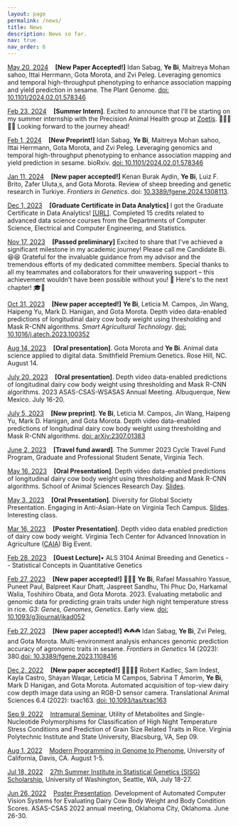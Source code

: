 ```yaml
---
layout: page
permalink: /news/
title: News
description: News so far.
nav: true
nav_order: 6
---
```

<u>May 20, 2024</u> &nbsp;&nbsp; <strong>[New Paper Accepted!]</strong> Idan Sabag, **Ye Bi**, Maitreya Mohan sahoo, Ittai Herrmann, Gota Morota, and Zvi Peleg. Leveraging genomics and temporal high-throughput phenotyping to enhance association mapping and yield prediction in sesame. The Plant Genome. [doi: 10.1101/2024.02.01.578346](https://doi.org/10.1101/2024.02.01.578346)

<u>Feb 23, 2024</u> &nbsp;&nbsp; <strong>[Summer Intern]</strong>. Excited to announce that I'll be starting on my summer internship with the Precision Animal Health group at [Zoetis](https://www.zoetis.com/). 🎉🎉🎉🎉🎉 Looking forward to the journey ahead! 

<u>Feb 1, 2024</u> &nbsp;&nbsp; <strong>[New Preprint!]</strong> Idan Sabag, **Ye Bi**, Maitreya Mohan sahoo, Ittai Herrmann, Gota Morota, and Zvi Peleg. Leveraging genomics and temporal high-throughput phenotyping to enhance association mapping and yield prediction in sesame. bioRxiv. [doi: 10.1101/2024.02.01.578346](https://doi.org/10.1101/2024.02.01.578346)

<u>Jan 11, 2024</u> &nbsp;&nbsp; <strong>[New paper accepted!]</strong> Kenan Burak Aydin, **Ye Bi**, Luiz F. Brito, Zafer Uluta¸s, and Gota Morota. Review of sheep breeding and genetic research in Turkiye. <i>Frontiers in Genetics</i>. doi: [10.3389/fgene.2024.1308113](https://doi.org/10.3389/fgene.2024.1308113).

<u>Dec 1, 2023</u> &nbsp;&nbsp; <strong>[Graduate Certificate in Data Analytics]</strong> I got the Graduate Certificate in Data Analytics! [[URL]](https://dac.cs.vt.edu/academics/data-analytics/). Completed 15 credits related to advanced data science courses from the Departments of Computer Science, Electrical and Computer Engineering, and Statistics. 

<u>Nov 17, 2023</u> &nbsp;&nbsp;  <strong>[Passed preliminary]</strong> Excited to share that I've achieved a significant milestone in my academic journey! Please call me Candidate Bi. 😆😆 Grateful for the invaluable guidance from my advisor and the tremendous efforts of my dedicated committee members. Special thanks to all my teammates and collaborators for their unwavering support – this achievement wouldn't have been possible without you! 🙌 Here's to the next chapter! 🎓🌟 

<u>Oct 31, 2023</u> &nbsp;&nbsp;  <strong>[New paper accepted!]</strong> **Ye Bi**, Leticia M. Campos, Jin Wang, Haipeng Yu, Mark D. Hanigan, and Gota Morota. Depth video data-enabled predictions of longitudinal dairy cow body weight using thresholding and Mask R-CNN algorithms. <i>Smart Agricultural Technology</i>. [doi: 10.1016/j.atech.2023.100352](https://doi.org/10.1016/j.atech.2023.100352)

 <u>Aug 14, 2023</u> &nbsp;&nbsp; <strong>[Oral presentation]</strong>. Gota Morota and **Ye Bi**. Animal data science applied to digital data. Smithfield Premium Genetics. Rose Hill, NC. August 14.

<u>July 20, 2023</u> &nbsp;&nbsp; <strong>[Oral presentation]</strong>. 
    Depth video data-enabled predictions of longitudinal dairy cow body weight using thresholding and Mask R-CNN algorithms. 2023 ASAS-CSAS-WSASAS Annual Meeting. Albuquerque, New Mexico. July 16-20.

<u>July 5, 2023</u> &nbsp;&nbsp; <strong>[New preprint]</strong>. **Ye Bi**, Leticia M. Campos, Jin Wang, Haipeng Yu, Mark D. Hanigan, and Gota Morota. Depth video data-enabled predictions of longitudinal dairy cow body weight using thresholding and Mask R-CNN algorithms. [doi: arXiv:2307.01383](https://arxiv.org/abs/2307.01383)

<u>June 2, 2023</u> &nbsp;&nbsp; <strong>[Travel fund award]</strong>. The Summer 2023 Cycle Travel Fund Program, Graduate and Professional Student Senate, Virginia Tech.

<u>May 16, 2023</u> &nbsp;&nbsp; <strong>[Oral Presentation]</strong>. Depth video data-enabled predictions of longitudinal dairy cow body weight using thresholding and Mask R-CNN algorithms. School of Animal Sciences Research Day. [Slides](https://docs.google.com/presentation/d/1OJJq71HAxbWsqVaWzYRRXMic-RIrhCZRp1Zeyji_69E/edit?usp=sharing).

<u>May 3, 2023</u> &nbsp;&nbsp; <strong>[Oral Presentation]</strong>. Diversity for Global Society Presentation. Engaging in Anti-Asian-Hate on Virginia Tech Campus. [Slides](https://docs.google.com/presentation/d/11cDFQDA8LaF007pkqqETALj_1L-3fOlB-QMJc7I6dNg/edit?usp=sharing). Interesting class. 

<u>Mar 16, 2023</u> &nbsp;&nbsp; <strong>[Poster Presentation]</strong>. Depth video data enabled prediction of dairy cow body weight. Virginia Tech Center for Advanced Innovation in Agriculture ([CAIA](https://caia.cals.vt.edu/)) Big Event.

<u>Feb 28, 2023</u> &nbsp;&nbsp; <strong>[Guest Lecture]</strong>• ALS 3104 Animal Breeding and Genetics -- Statistical Concepts in Quantitative Genetics

<u>Feb 27, 2023</u> &nbsp;&nbsp; <strong>[New paper accepted!]</strong> 🌾🌾🌾 **Ye Bi**, Rafael Massahiro Yassue, Puneet Paul, Balpreet Kaur Dhatt, Jaspreet Sandhu, Thi Phuc Do, Harkamal Walia, Toshihiro Obata, and Gota Morota. 2023. Evaluating metabolic and genomic data for predicting grain traits under high night temperature stress in rice. <i>G3: Genes, Genomes, Genetics</i>. Early view. [doi: 10.1093/g3journal/jkad052](https://doi.org/10.1093/g3journal/jkad052)

<u>Feb 27, 2023</u> &nbsp;&nbsp; <strong>[New paper accepted!]</strong> ☘️☘️☘️ Idan Sabag, **Ye Bi**, Zvi Peleg, and Gota Morota. Multi-environment analysis enhances genomic prediction accuracy of agronomic traits in sesame. <i> Frontiers in Genetics </i> 14 (2023): 380.[doi: 10.3389/fgene.2023.1108416](https://doi.org/10.3389/fgene.2023.1108416)

<u>Dec 2, 2022</u>  &nbsp;&nbsp; <strong>[New paper accepted!]</strong> 🐄📸🐄📸 Robert Kadlec, Sam Indest, Kayla Castro, Shayan Waqar, Leticia M Campos, Sabrina T Amorim, **Ye Bi**, Mark D Hanigan, and Gota Morota. Automated acquisition of top-view dairy cow depth image data using an RGB-D sensor camera. Translational Animal Sciences 6.4 (2022): txac163. [doi: 10.1093/tas/txac163](https://doi.org/10.1093/tas/txac163)

<u>Sep 9, 2022</u>  &nbsp;&nbsp; [Intramural Seminar](https://vt-ads.github.io/), Utility of Metabolites and Single-Nucleotide Polymorphisms for Classification of High Night Temperature Stress Conditions and Prediction of Grain Size Related Traits in Rice. Virginia Polytechnic Institute and State University, Blacsburg, VA, Sep 09.

<u>Aug 1, 2022</u>	&nbsp;&nbsp;  [Modern Programming in Genome to Phenome](https://shortcourse.qtl.rocks/), University of California, Davis, CA. August 1-5.
 
<u>Jul 18, 2022</u>  &nbsp;&nbsp; [27th Summer Institute in Statistical Genetics (SISG) Scholarship](https://si.biostat.washington.edu/scholarships), University of Washington, Seattle, WA, July 18-27.

<u>Jun 26, 2022</u> &nbsp;&nbsp; [Poster Presentation](https://cdmcd.co/DwBqXa). Development of Automated Computer Vision Systems for Evaluating Dairy Cow Body Weight and Body Condition Scores. ASAS-CSAS 2022 annual meeting, Oklahoma City, Oklahoma. June 26-30.

